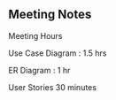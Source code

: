 ## Meeting Notes

Meeting Hours 

Use Case Diagram : 1.5 hrs

ER Diagram : 1 hr

User Stories 30 minutes

